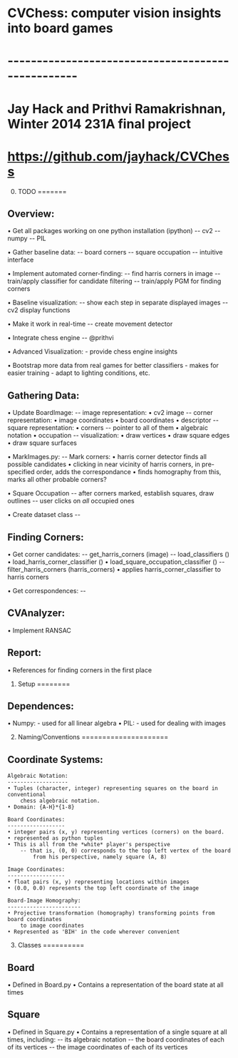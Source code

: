# CVChess: computer vision insights into board games
# --------------------------------------------------
# Jay Hack and Prithvi Ramakrishnan, Winter 2014 231A final project
# https://github.com/jayhack/CVChess

0. TODO
=======

Overview:
---------
• Get all packages working on one python installation (ipython)
	-- cv2
	-- numpy
	-- PIL

• Gather baseline data:
	-- board corners
	-- square occupation
	-- intuitive interface

• Implement automated corner-finding:
	-- find harris corners in image
	-- train/apply classifier for candidate filtering
	-- train/apply PGM for finding corners

• Baseline visualization:
	-- show each step in separate displayed images
	-- cv2 display functions

• Make it work in real-time
	-- create movement detector

• Integrate chess engine
	-- @prithvi

• Advanced Visualization:
	- provide chess engine insights

• Bootstrap more data from real games for better classifiers
	- makes for easier training
	- adapt to lighting conditions, etc.


Gathering Data:
---------------
• Update BoardImage:
	-- image representation:
		• cv2 image
	-- corner representation:
		• image coordinates
		• board coordinates
		• descriptor
	-- square representation:
		• corners
			-- pointer to all of them
		• algebraic notation
		• occupation
	-- visualization:
		• draw vertices
		• draw square edges
		• draw square surfaces

• MarkImages.py:
	-- Mark corners:
		• harris corner detector finds all possible candidates
		• clicking in near vicinity of harris corners, in pre-specified order,
			adds the correspondance
		• finds homography from this, marks all other probable corners?

• Square Occupation
	-- after corners marked, establish squares, draw outlines
	-- user clicks on *all* occupied ones

• Create dataset class
	-- 


Finding Corners:
----------------
• Get corner candidates:
	-- get_harris_corners (image)
	-- load_classifiers ()
		• load_harris_corner_classifier ()
		• load_square_occupation_classifier ()
	-- filter_harris_corners (harris_corners)
		• applies harris_corner_classifier to harris corners

• Get correspondences:
	-- 


CVAnalyzer:
-----------
• Implement RANSAC

Report:
-------
• References for finding corners in the first place





1. Setup
========

Dependences:
------------
• Numpy:
	- used for all linear algebra
• PIL:
	- used for dealing with images


2. Naming/Conventions
=====================

Coordinate Systems:
-------------------

	Algebraic Notation:
	-------------------
	• Tuples (character, integer) representing squares on the board in conventional
		chess algebraic notation.
	• Domain: {A-H}*{1-8}

	Board Coordinates:
	------------------
	• integer pairs (x, y) representing vertices (corners) on the board.
	• represented as python tuples
	• This is all from the *white* player's perspective
		-- that is, (0, 0) corresponds to the top left vertex of the board 
			from his perspective, namely square (A, 8)

	Image Coordinates:
	------------------
	• float pairs (x, y) representing locations within images
	• (0.0, 0.0) represents the top left coordinate of the image

	Board-Image Homography:
	-----------------------
	• Projective transformation (homography) transforming points from board coordinates
		to image coordinates
	• Represented as 'BIH' in the code wherever convenient


3. Classes
==========

Board
-----
• Defined in Board.py
• Contains a representation of the board state at all times

Square
------
• Defined in Square.py
• Contains a representation of a single square at all times, including:
	-- its algebraic notation
	-- the board coordinates of each of its vertices
	-- the image coordinates of each of its vertices

